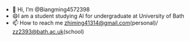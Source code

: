 - 👋 Hi, I’m @Biangming4572398
- 😄I am a student studying AI for undergraduate at University of Bath
- 📫 How to reach me zhiming41314@gmail.com(personal)/ zz2393@bath.ac.uk(school)
<!---
Biangming4572398/Biangming4572398 is a ✨ special ✨ repository because its `README.md` (this file) appears on your GitHub profile.
You can click the Preview link to take a look at your changes.
--->
